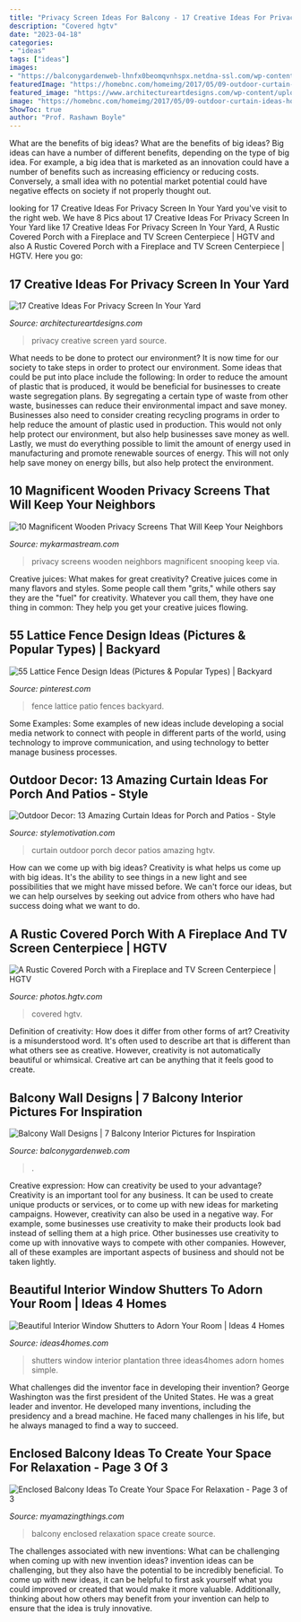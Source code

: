 ```yaml
---
title: "Privacy Screen Ideas For Balcony - 17 Creative Ideas For Privacy Screen In Your Yard"
description: "Covered hgtv"
date: "2023-04-18"
categories:
- "ideas"
tags: ["ideas"]
images:
- "https://balconygardenweb-lhnfx0beomqvnhspx.netdna-ssl.com/wp-content/uploads/2016/03/IMG-20160311-WA0004.jpg"
featuredImage: "https://homebnc.com/homeimg/2017/05/09-outdoor-curtain-ideas-homebnc.jpg"
featured_image: "https://www.architectureartdesigns.com/wp-content/uploads/2016/07/10-60.jpg"
image: "https://homebnc.com/homeimg/2017/05/09-outdoor-curtain-ideas-homebnc.jpg"
ShowToc: true
author: "Prof. Rashawn Boyle"
---
```



What are the benefits of big ideas?
What are the benefits of big ideas? Big ideas can have a number of different benefits, depending on the type of big idea. For example, a big idea that is marketed as an innovation could have a number of benefits such as increasing efficiency or reducing costs. Conversely, a small idea with no potential market potential could have negative effects on society if not properly thought out.

	

		
looking for 17 Creative Ideas For Privacy Screen In Your Yard you've visit to the right web. We have 8 Pics about 17 Creative Ideas For Privacy Screen In Your Yard like 17 Creative Ideas For Privacy Screen In Your Yard, A Rustic Covered Porch with a Fireplace and TV Screen Centerpiece | HGTV and also A Rustic Covered Porch with a Fireplace and TV Screen Centerpiece | HGTV. Here you go:
		
    
## 17 Creative Ideas For Privacy Screen In Your Yard

<img loading=lazy src="https://www.architectureartdesigns.com/wp-content/uploads/2016/07/10-60.jpg" onerror="this.onerror=null;this.src='https://tse2.mm.bing.net/th?id=OIP.EBUOiCw9HyQt-e7gKLCjqAHaJ4&amp;pid=15.1';" alt="17 Creative Ideas For Privacy Screen In Your Yard">

_Source: architectureartdesigns.com_

>privacy creative screen yard source. 

	

What needs to be done to protect our environment?
It is now time for our society to take steps in order to protect our environment. Some ideas that could be put into place include the following:
In order to reduce the amount of plastic that is produced, it would be beneficial for businesses to create waste segregation plans. By segregating a certain type of waste from other waste, businesses can reduce their environmental impact and save money. Businesses also need to consider creating recycling programs in order to help reduce the amount of plastic used in production. This would not only help protect our environment, but also help businesses save money as well. Lastly, we must do everything possible to limit the amount of energy used in manufacturing and promote renewable sources of energy. This will not only help save money on energy bills, but also help protect the environment.

    
## 10 Magnificent Wooden Privacy Screens That Will Keep Your Neighbors

<img loading=lazy src="https://mykarmastream.com/wp-content/uploads/2016/07/outdoor7-535x729.jpg" onerror="this.onerror=null;this.src='https://tse1.mm.bing.net/th?id=OIP.zu0hrIMrNV6UhI2s_EEe4QHaKF&amp;pid=15.1';" alt="10 Magnificent Wooden Privacy Screens That Will Keep Your Neighbors">

_Source: mykarmastream.com_

>privacy screens wooden neighbors magnificent snooping keep via. 

	

Creative juices: What makes for great creativity?
Creative juices come in many flavors and styles. Some people call them "grits," while others say they are the "fuel" for creativity. Whatever you call them, they have one thing in common: They help you get your creative juices flowing.

    
## 55 Lattice Fence Design Ideas (Pictures &amp; Popular Types) | Backyard

<img loading=lazy src="https://i.pinimg.com/736x/d4/a2/3d/d4a23d67dbe3a253f66ae0cab495d040.jpg" onerror="this.onerror=null;this.src='https://tse1.mm.bing.net/th?id=OIP.YaGzNiQHrVXVXLcGdY4sFQHaNK&amp;pid=15.1';" alt="55 Lattice Fence Design Ideas (Pictures &amp; Popular Types) | Backyard">

_Source: pinterest.com_

>fence lattice patio fences backyard. 

	

Some Examples:
Some examples of new ideas include developing a social media network to connect with people in different parts of the world, using technology to improve communication, and using technology to better manage business processes.

    
## Outdoor Decor: 13 Amazing Curtain Ideas For Porch And Patios - Style

<img loading=lazy src="https://homebnc.com/homeimg/2017/05/09-outdoor-curtain-ideas-homebnc.jpg" onerror="this.onerror=null;this.src='https://tse3.mm.bing.net/th?id=OIP.XEtM0a3T5nf7rzxfj3fL5gHaLH&amp;pid=15.1';" alt="Outdoor Decor: 13 Amazing Curtain Ideas for Porch and Patios - Style">

_Source: stylemotivation.com_

>curtain outdoor porch decor patios amazing hgtv. 

	

How can we come up with big ideas?
Creativity is what helps us come up with big ideas. It's the ability to see things in a new light and see possibilities that we might have missed before. We can't force our ideas, but we can help ourselves by seeking out advice from others who have had success doing what we want to do.

    
## A Rustic Covered Porch With A Fireplace And TV Screen Centerpiece | HGTV

<img loading=lazy src="https://hgtvhome.sndimg.com/content/dam/images/hgtv/fullset/2015/12/22/CI_StylishBuild-Ins_Decks_Porches_porch3.jpg.rend.hgtvcom.616.462.suffix/1450804731508.jpeg" onerror="this.onerror=null;this.src='https://tse2.mm.bing.net/th?id=OIP.71wroXzLLbS5hSZ2JTsT9gHaFj&amp;pid=15.1';" alt="A Rustic Covered Porch with a Fireplace and TV Screen Centerpiece | HGTV">

_Source: photos.hgtv.com_

>covered hgtv. 

	

Definition of creativity: How does it differ from other forms of art?
Creativity is a misunderstood word. It's often used to describe art that is different than what others see as creative. However, creativity is not automatically beautiful or whimsical. Creative art can be anything that it feels good to create.

    
## Balcony Wall Designs | 7 Balcony Interior Pictures For Inspiration

<img loading=lazy src="https://balconygardenweb-lhnfx0beomqvnhspx.netdna-ssl.com/wp-content/uploads/2016/03/IMG-20160311-WA0004.jpg" onerror="this.onerror=null;this.src='https://tse2.mm.bing.net/th?id=OIP.EUSnTew7Ohr7qmFP856TTQHaJ3&amp;pid=15.1';" alt="Balcony Wall Designs | 7 Balcony Interior Pictures for Inspiration">

_Source: balconygardenweb.com_

>. 

	

Creative expression: How can creativity be used to your advantage?
Creativity is an important tool for any business. It can be used to create unique products or services, or to come up with new ideas for marketing campaigns. However, creativity can also be used in a negative way. For example, some businesses use creativity to make their products look bad instead of selling them at a high price. Other businesses use creativity to come up with innovative ways to compete with other companies. However, all of these examples are important aspects of business and should not be taken lightly.

    
## Beautiful Interior Window Shutters To Adorn Your Room | Ideas 4 Homes

<img loading=lazy src="https://www.ideas4homes.com/wp-content/uploads/2015/09/Simple-Interior-Window-Shutters-Three-Panels-Design-Makes-Airy-Bathroom-Area.jpg" onerror="this.onerror=null;this.src='https://tse2.mm.bing.net/th?id=OIP.tVRyMYghDXtjK_eBBvODaAHaGg&amp;pid=15.1';" alt="Beautiful Interior Window Shutters to Adorn Your Room | Ideas 4 Homes">

_Source: ideas4homes.com_

>shutters window interior plantation three ideas4homes adorn homes simple. 

	

What challenges did the inventor face in developing their invention?
George Washington was the first president of the United States. He was a great leader and inventor. He developed many inventions, including the presidency and a bread machine. He faced many challenges in his life, but he always managed to find a way to succeed.

    
## Enclosed Balcony Ideas To Create Your Space For Relaxation - Page 3 Of 3

<img loading=lazy src="http://myamazingthings.com/wp-content/uploads/2018/05/enclosed-balcony-13-.jpg" onerror="this.onerror=null;this.src='https://tse1.mm.bing.net/th?id=OIP.mTZpKnCGBQYq3fuTF_bGuwHaLH&amp;pid=15.1';" alt="Enclosed Balcony Ideas To Create Your Space For Relaxation - Page 3 of 3">

_Source: myamazingthings.com_

>balcony enclosed relaxation space create source. 

	

The challenges associated with new inventions: What can be challenging when coming up with new invention ideas?
invention ideas can be challenging, but they also have the potential to be incredibly beneficial. To come up with new ideas, it can be helpful to first ask yourself what you could improved or created that would make it more valuable. Additionally, thinking about how others may benefit from your invention can help to ensure that the idea is truly innovative.


